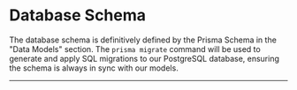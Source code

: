 # **Database Schema**

The database schema is definitively defined by the Prisma Schema in the "Data Models" section. The `prisma migrate` command will be used to generate and apply SQL migrations to our PostgreSQL database, ensuring the schema is always in sync with our models.

-----
